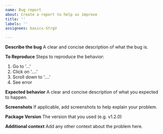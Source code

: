 ```yaml
---
name: Bug report
about: Create a report to help us improve
title: ''
labels: ''
assignees: basicx-StrgV

---
```


**Describe the bug**
A clear and concise description of what the bug is.

**To Reproduce**
Steps to reproduce the behavior:
1. Go to '...'
2. Click on '....'
3. Scroll down to '....'
4. See error

**Expected behavior**
A clear and concise description of what you expected to happen.

**Screenshots**
If applicable, add screenshots to help explain your problem.

**Package Version**
The version that you used (e.g. v1.2.0)

**Additional context**
Add any other context about the problem here.
